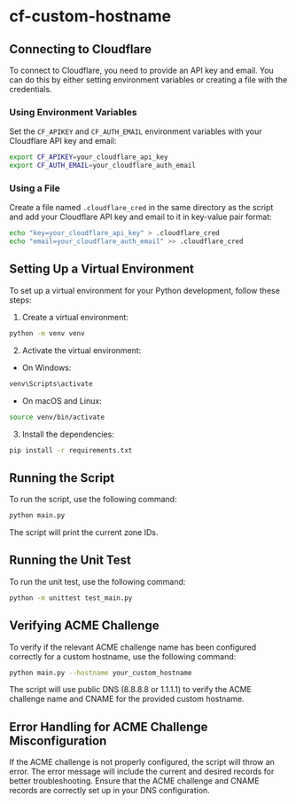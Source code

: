 # cf-custom-hostname

## Connecting to Cloudflare

To connect to Cloudflare, you need to provide an API key and email. You can do this by either setting environment variables or creating a file with the credentials.

### Using Environment Variables

Set the `CF_APIKEY` and `CF_AUTH_EMAIL` environment variables with your Cloudflare API key and email:

```sh
export CF_APIKEY=your_cloudflare_api_key
export CF_AUTH_EMAIL=your_cloudflare_auth_email
```

### Using a File

Create a file named `.cloudflare_cred` in the same directory as the script and add your Cloudflare API key and email to it in key-value pair format:

```sh
echo "key=your_cloudflare_api_key" > .cloudflare_cred
echo "email=your_cloudflare_auth_email" >> .cloudflare_cred
```

## Setting Up a Virtual Environment

To set up a virtual environment for your Python development, follow these steps:

1. Create a virtual environment:

```sh
python -m venv venv
```

2. Activate the virtual environment:

- On Windows:

```sh
venv\Scripts\activate
```

- On macOS and Linux:

```sh
source venv/bin/activate
```

3. Install the dependencies:

```sh
pip install -r requirements.txt
```

## Running the Script

To run the script, use the following command:

```sh
python main.py
```

The script will print the current zone IDs.

## Running the Unit Test

To run the unit test, use the following command:

```sh
python -m unittest test_main.py
```

## Verifying ACME Challenge

To verify if the relevant ACME challenge name has been configured correctly for a custom hostname, use the following command:

```sh
python main.py --hostname your_custom_hostname
```

The script will use public DNS (8.8.8.8 or 1.1.1.1) to verify the ACME challenge name and CNAME for the provided custom hostname.

## Error Handling for ACME Challenge Misconfiguration

If the ACME challenge is not properly configured, the script will throw an error. The error message will include the current and desired records for better troubleshooting. Ensure that the ACME challenge and CNAME records are correctly set up in your DNS configuration.
